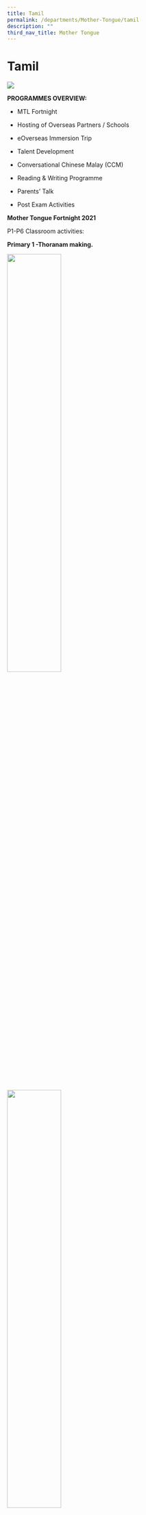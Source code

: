 ```yaml
---
title: Tamil
permalink: /departments/Mother-Tongue/tamil
description: ""
third_nav_title: Mother Tongue
---
```

# Tamil 

![](/images/TAMIL%20LANGUAGE.jpg)

**PROGRAMMES OVERVIEW:**

*   MTL Fortnight  
    
*   Hosting of Overseas Partners / Schools
    
*   eOverseas Immersion Trip
    
*   Talent Development  
    
*   Conversational Chinese Malay (CCM)  
    
*   Reading & Writing Programme  
    
*   Parents’ Talk  
    
*   Post Exam Activities


**Mother Tongue Fortnight 2021**

P1-P6 Classroom activities:

**Primary 1 -Thoranam making.**


<img src="/images/Picture-2%20(1).png" 
     style="width:50%">
<img src="/images/Picture-1.jpg" 
     style="width:50%">

**Primary 2 - Oil lamp painting**

<img src="/images/Picture-3%20(1).jpg" 
     style="width:50%">
<img src="/images/Picture-4%20(1).jpg" 
     style="width:50%">

**Primary 3 students - Puppet show and Shadow-puppet making**

<img src="/images/Picture-5%20(1).jpg" 
     style="width:70%">
<img src="/images/Picture-6%20(1).jpg" 
     style="width:70%">

**Primary 4 - Innovative Vegetable Painting using Hand-kerchief**

<img src="/images/Picture-7.jpg" 
     style="width:70%">

**Primary 5 - Udukkai Making using Recycled Materials**

<img src="/images/Picture-8.jpg" 
     style="width:70%">
<img src="/images/Picture-9.jpg" 
     style="width:70%">

**Primary 6 - Paper Flowers Making**

<img src="/images/Picture-10.jpg" 
     style="width:70%">
<img src="/images/Picture-11.jpg" 
     style="width:70%">
**MT Fortnight - Classroom Activity**  

During Term 3, MT Fortnight activities were held for students from Primary 1 to Primary 6. There were activities planned for the Tamil students and the NTIL students from P1 to P6 based on their caliber. As a result of this activity, our students are able to learn about the various Indian handcraft works and also about the methods to do those crafts. From these activities, students were able to be independent learners outside the classroom, which eventually led them to let out their inner talents.


<img src="/images/MT%20Fortnight%20-%20Classroom%20Activity%20-%201.jpg" 
     style="width:60%">
<img src="/images/MT%20Fortnight%20-%20Classroom%20Activity%20-%202.jpg" 
     style="width:60%">

**Cultural Camp**

  

The cultural camp was one of the activities organized in conjunction with the MT fortnight for the P4 TL & NTIL students. In this activity, students learnt why lamps were important for the Indians, specifically the Hindus. In this activity, the students learnt how to do some hand painting to beautify the lamp. They also learnt the art of drawing the Kolam and to also colour it and beautify it. By showing their involvement, the students were able to bring out their inner talents which made them feel happy.


<img src="/images/Cultural%20Camp%20-%201.jpg" 
     style="width:60%">

**தாய்மொழி இருவார விழா**

 **வகுப்பறை நடவடிக்கை**

  

  

தொடக்கநிலை 1 முதல் தொடக்கநிலை 6 வரையிலான மாணவர்களுக்கு பருவம் 3ல் தாய்மொழி இருவார நடவடிக்கைகள் மேற்கொள்ளப்பட்டன. இதில் தொடக்கநிலை 1 முதல் தொடக்கநிலை 6 வரை பயிலும் அனைத்துதமிழ் மாணவர்கள் மற்றும் பிற இந்திய மொழி மாணவர்களுக்கான நடவடிக்கைகள் அவரவர்களின் நிலைக்கேற்ப மேற்கொள்ளப்பட்டன. இந்த நடவடிக்கைகளின் மூலம் நமது மாணவர்கள் தமிழர்களின் கைவினைப் பொருட்கள் பற்றியும் அவற்றை செய்யும் விதம் பற்றியும் அறிந்துகொண்டனர். அதுமட்டுமின்றி, அவற்றை எவ்வாறு மிகவும் எளிமையாக செய்யலாம் என்பதையும் கற்றுக்கொண்டனர். இத்தகைய நடவடிக்கைகளை மேற்கொண்டதால் மாணவர்கள் வகுப்பறையில் மட்டுமல்லாமல் வகுப்பறை தாண்டிய கற்றலில் ஈடுபடுவதுடன் அதில் முழுமையான ஆர்வத்தையும் வெளிப்படுத்தித் தங்களின் திறமையை வெளிப்படுத்தினர்.

![](/images/Cultural%20Camp%20-%202.jpg)
<img src="/images/Cultural%20Camp%20-%203.jpg" 
     style="width:60%">

**முகாம் வகுப்பு நடவடிக்கை**

  

தொடக்கநிலை 4 தமிழ் மற்றும் பிற இந்திய மொழி மாணவர்களுக்காக ஏற்பாடு செய்யப்பட்ட இந்த நடவடிக்கை தாய்மொழி இருவார நடவடிக்கையின் ஒரு பிரிவாக இருந்தது. இதில் மாணவர்கள் அகல்விளக்கை ஏன் இந்தியர்கள் அதிலும் குறிப்பாக இந்துக்களின் வீடுகளில் பயன்படுத்துகின்றனர் என்பதை அறிந்துகொண்டனர். இந்த வகுப்பில் மாணவர்கள் அவ்விளக்கிற்கு எப்படி வண்ணம் தீட்டுவது என்பதை கற்றுக்கொண்டு அதையே நடவடிக்கையாகவும் மேற்கொண்டனர். மேலும் கோலம் போட்டு அதற்கு வண்ணம் தீட்டும் கலையையும் மாணவர்கள் வெளிப்படுத்தினர். இத்தகைய நடவடிக்கைகள் ஒவ்வொன்றிலும் மாணவர்கள் முழு ஈடுபாட்டுடன் கலந்துகொண்டு தங்கள் திறமையை வெளிக்காட்டினர்.

**PSLE Briefing for Parents**

  

PSLE briefing for P6 students was conducted on March 3rd our school. Only the parents of P6 students participated in this briefing. In this event, the parents were educated on how the PSLE test papers have been prepared, how were the marks allocated to each question and also how to attend the questions. Parents were given information on all four papers inclusive of Composition, Listening Comprehension & Oral. On top of this parents were also encouraged to shoot out their questions to clarify their doubts.

  

As a result of this briefing, all the parents of P6 students were benefited with the essential information they need.

நமது பள்ளியில் தொடக்கநிலை 6ல் பயிலும் மாணவர்களின் பெற்றோர்களுக்கான தொடக்கப்பள்ளி இறுதித்தேர்விற்கான விளக்கக்கூட்டம் மார்ச்சு 3ஆம் தேதி நடத்தப்பட்டது. இதில் தொடக்கநிலை 6 மாணவர்களின் பெற்றோர்கள் மட்டுமே கலந்துகொண்டனர். இவ்விளக்கக் கூட்டத்தில் தொடக்கப்பள்ளியின் இறுதித் தேர்வு முறையின் அமைப்பு பற்றியும் வினாக்களின் அமைப்பு முறை பற்றியும் அதற்கென வழங்கப்படும் மதிப்பெண்களின் விவரங்களும் குறித்த தகவல்கள் வழங்கப்பட்டன. மேலும் மாணவர்களுக்கு விடை எழுதும் விதம் பற்றிய குறிப்புகளும் கூடுதலாக வழங்கப்பட்டன. கட்டுரை, மொழிப்பயன்பாடு, கேட்டல் கருத்தறிதல் மற்றும் வாய்மொழித்தேர்வு ஆகியன பற்றிய அனைத்து தகவல்களும் பெற்றோர்களுக்கு எடுத்துரைக்கப்பட்டன. இறுதியில் பெற்றோர்களின் சந்தேகங்களுக்குரிய விளக்கங்களும் தரப்பட்டன. இந்தக் கூட்டத்தில் கலந்துகொண்டதன்மூலம் தொடக்கநிலை 6 மாணவர்களின் பெற்றோர்கள் மிகவும் பயனடைந்துள்ளனர்.


**P5 Parents Workshop**

  

A workshop was arranged for the Parents of P5 students. Parents were informed about the test papers which the P5 students are going to take. Parents were educated on how to write a proper compo by bringing out your points/views & they were also told about the marks allocated for the compo in paper 1, they were also explained about the students of paper 2 and the new changes which has been introduced in the oral examination. They were also provided with the information on how will the oral examination conversation happens. This workshop was really benefited for the parents to train up their kids.

தொடக்கநிலை 5ல் பயிலும் மாணவர்களின் பெற்றோர்களுக்கான பயிலரங்கு மார்ச்சு 12ஆம் தேதி நடைபெற்றது. இதில் தொடக்கநிலை 5ல், மாணவர்கள் எழுதப்போகும் தேர்வுத்தாள்கள் கொண்ட முழு விவரங்களும் கூறப்பட்டன. கட்டுரையில் மாணவர்கள் எப்படி தங்கள் கருத்துகளை வெளிப்படுத்த வேண்டும் என்பது பற்றிய தகவல்களும் அதற்குரிய மதிப்பெண்களின் விவரங்களும் அளிக்கப்பட்டன. தாள் 2ல் மொழிப்பயன்பாடும் கருத்தறிதலும் பற்றிய அமைப்புமுறை, அதன் மதிப்பெண்களின் விவரங்கள் ஆகியனவும் கூறப்பட்டன. மேலும், கூடுதல் தகவலாக வாய்மொழித்தேர்வில் ஏற்பட்டுள்ள மிகப்பெரிய மாற்றங்கள் குறித்தும் விளக்கம் அளிக்கப்பட்டது. இதில் ஆசிரியர், மாணவர்களுக்கிடையேயான கருத்துரையாடல் எவ்வாறு நிகழ வேண்டும் என்றும் விளக்கம் தரப்பட்டது. பெற்றோர்கள் இந்தப் பயிலரங்கில் கலந்துகொண்டதன்மூலம் தங்கள் பிள்ளைகளைத் தேர்வுக்குத் தயார்படுத்தும் முறை பற்றி அறிந்துகொண்டனர் எனலாம்.

**Book Fair**

  

This year our school organized book fair for all Mother Tongue on behalf of Tamil. Raji publication organized a book fair on March 23/2018. P1 – P6 pupils bought their books with the help of their MT Teacher. They can choose their books. For Eg. Moral story books, Thirukkural, Tamil Dictionary =, worksheets, model question papers, workbooks. Which are related to their language development. Parents are not allowed in this event. So, book list were given to the parents can mark for their parents and they can children buy easily. The purpose of this event was to improve the students Mother Tongue language ability. This event was benefited all kind of students.

  

  

இந்த வருடம் நமது பள்ளியில் தாய்மொழிப் பிரிவில் ஒன்றான தமிழ்மொழியின் சார்பாக புத்தகக் கண்காட்சி ஒன்று மார்ச்சு 23ஆம் தேதி நடைபெற்றது. இதை ராஜி பப்ளிகேஷன்ஸ் என்ற நிறுவனத்தார் மேற்கொண்டனர். இதில் தொடக்கநிலை 1 முதல் தொடக்கநிலை 6 வரை பயிலும் மாணவர்களுக்குத் தேவையான கதைப்புத்தகங்கள், பயிற்சித்தாள்கள், மொழிவளம் தொடர்பான பயிற்சிநூல், மாதிரித்தேர்வுத் தாள்கள் ஆகியன விற்பனைக்கு வைக்கப்பட்டன. மாணவர்கள் தங்களுக்குத் தேவையான புத்தகங்களை அவரவர்களின் தமிழ்மொழி ஆசிரியரின் உதவியுடன் வந்து வாங்கிச்சென்றனர். இதில் மாணவர்கள் மிகுந்த உற்சாகத்துடனும் ஆர்வத்துடனும் கலந்துகொண்டனர். அவர்கள், தங்களின் பெற்றோரின் அறிவுரையின்படி தங்களுக்குத் தேவையான புத்தகங்களை வாங்கிக்கொண்டனர். மாணவர்களின் மொழி அறிவை மேம்படுத்துவதற்காக இந்தப் புத்தகக் கண்காட்சி நடத்தப்பட்டது. மேலும், இது மாணவர்களுக்குப் பயனுள்ள விதமாகவும் அமைந்திருந்தது.

<img src="/images/Book%20Fair%20-%201.jpg" 
     style="width:60%">
<img src="/images/Book%20Fair%20-%202.jpg" 
     style="width:60%">
<img src="/images/Book%20Fair%20-%203.jpg" 
     style="width:60%">